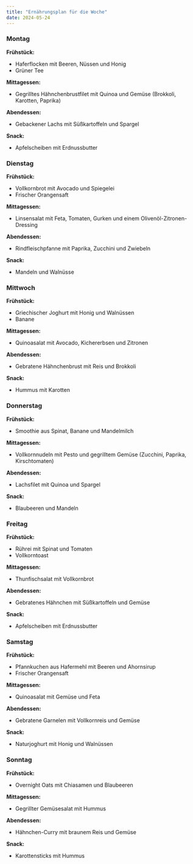 ```yaml
---
title: "Ernährungsplan für die Woche"
date: 2024-05-24
---
```


### Montag

**Frühstück:**
- Haferflocken mit Beeren, Nüssen und Honig
- Grüner Tee

**Mittagessen:**
- Gegrilltes Hähnchenbrustfilet mit Quinoa und  Gemüse (Brokkoli, Karotten, Paprika)

**Abendessen:**
- Gebackener Lachs mit Süßkartoffeln und Spargel

**Snack:**
- Apfelscheiben mit Erdnussbutter

### Dienstag

**Frühstück:**
- Vollkornbrot mit Avocado und Spiegelei
- Frischer Orangensaft

**Mittagessen:**
- Linsensalat mit Feta, Tomaten, Gurken und einem Olivenöl-Zitronen-Dressing

**Abendessen:**
- Rindfleischpfanne mit Paprika, Zucchini und Zwiebeln

**Snack:**
- Mandeln und Walnüsse

### Mittwoch

**Frühstück:**
- Griechischer Joghurt mit Honig und Walnüssen
- Banane

**Mittagessen:**
- Quinoasalat mit Avocado, Kichererbsen und Zitronen

**Abendessen:**
- Gebratene Hähnchenbrust mit Reis und  Brokkoli

**Snack:**
- Hummus mit Karotten

### Donnerstag

**Frühstück:**
- Smoothie aus Spinat, Banane und Mandelmilch

**Mittagessen:**
- Vollkornnudeln mit Pesto und gegrilltem Gemüse (Zucchini, Paprika, Kirschtomaten)

**Abendessen:**
- Lachsfilet mit Quinoa und  Spargel

**Snack:**
- Blaubeeren und Mandeln

### Freitag

**Frühstück:**
- Rührei mit Spinat und Tomaten
- Vollkorntoast

**Mittagessen:**
- Thunfischsalat mit Vollkornbrot

**Abendessen:**
- Gebratenes Hähnchen mit Süßkartoffeln und  Gemüse

**Snack:**
- Apfelscheiben mit Erdnussbutter

### Samstag

**Frühstück:**
- Pfannkuchen aus Hafermehl mit Beeren und Ahornsirup
- Frischer Orangensaft

**Mittagessen:**
- Quinoasalat mit Gemüse und Feta

**Abendessen:**
- Gebratene Garnelen mit Vollkornreis und  Gemüse

**Snack:**
- Naturjoghurt mit Honig und Walnüssen

### Sonntag

**Frühstück:**
- Overnight Oats mit Chiasamen und Blaubeeren

**Mittagessen:**
- Gegrillter Gemüsesalat mit Hummus

**Abendessen:**
- Hähnchen-Curry mit braunem Reis und  Gemüse

**Snack:**
- Karottensticks mit Hummus
